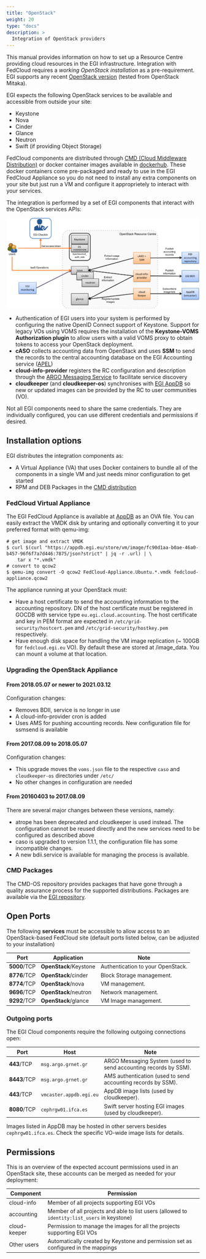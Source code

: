 ```yaml
---
title: "OpenStack"
weight: 20
type: "docs"
description: >
  Integration of OpenStack providers
---
```


This manual provides information on how to set up a Resource Centre providing
cloud resources in the EGI infrastructure. Integration with FedCloud requires a
_working OpenStack installation_ as a pre-requirement. EGI supports any recent
[OpenStack version](http://releases.openstack.org) (tested from OpenStack Mitaka).

EGI expects the following OpenStack services to be available and accessible from
outside your site:

- Keystone
- Nova
- Cinder
- Glance
- Neutron
- Swift (if providing Object Storage)

FedCloud components are distributed through
[CMD (Cloud Middleware Distribution)](https://wiki.egi.eu/wiki/EGI_Cloud_Middleware_Distribution)
or docker container images available in [dockerhub](https://hub.docker.com/).
These docker containers come pre-packaged and ready to use in the EGI FedCloud
Appliance so you do not need to install any extra components on your site but
just run a VM and configure it approprietely to interact with your services.

The integration is performed by a set of EGI components that interact with the
OpenStack services APIs:

![image](openstacksite.png)

- Authentication of EGI users into your system is performed by configuring the
  native OpenID Connect support of Keystone. Support for legacy VOs using VOMS
  requires the installation of the **Keystone-VOMS Authorization plugin** to
  allow users with a valid VOMS proxy to obtain tokens to access your OpenStack
  deployment.
- **cASO** collects accounting data from OpenStack and uses **SSM** to send the
  records to the central accounting database on the EGI Accounting service
  ([APEL](https://apel.github.io/))
- **cloud-info-provider** registers the RC configuration and description through
  the [ARGO Messaging Service](../../../internal/messaging) to
  facilitate service discovery
- **cloudkeeper** (and **cloudkeeper-os**) synchronises with
  [EGI AppDB](https://appdb.egi.eu/browse/cloud) so new or updated images can be
  provided by the RC to user communities (VO).

Not all EGI components need to share the same credentials. They are individually
configured, you can use different credentials and permissions if desired.

## Installation options

EGI distributes the integration components as:

- A Virtual Appliance (VA) that uses Docker containers to bundle all of the
  components in a single VM and just needs minor configuration to get started
- RPM and DEB Packages in the
  [CMD distribution](https://wiki.egi.eu/wiki/EGI_Cloud_Middleware_Distribution)

### FedCloud Virtual Appliance

The EGI FedCloud Appliance is available at
[AppDB](https://appdb.egi.eu/store/vappliance/fedcloud.integration.appliance.openstack)
as an OVA file. You can easily extract the VMDK disk by untaring and optionally
converting it to your preferred format with qemu-img:

<!-- markdownlint-disable line-length -->
```shell
# get image and extract VMDK
$ curl $(curl "https://appdb.egi.eu/store/vm/image/fc90d1aa-b0ae-46a0-b457-96f6f7a7d446:7875/json?strict" | jq -r .url) | \
    tar x "*.vmdk"
# convert to qcow2
$ qemu-img convert -O qcow2 FedCloud-Appliance.Ubuntu.*.vmdk fedcloud-appliance.qcow2
```
<!-- markdownlint-enable line-length -->

The appliance running at your OpenStack must:

- Have a host certificate to send the accounting information to the accounting
  repository. DN of the host certificate must be registered in GOCDB with
  service type `eu.egi.cloud.accounting`. The host certificate and key in PEM
  format are expected in `/etc/grid-security/hostcert.pem` and
  `/etc/grid-security/hostkey.pem` respectively.
- Have enough disk space for handling the VM image replication (\~ 100GB for
  `fedcloud.egi.eu` VO). By default these are stored at /image_data. You can
  mount a volume at that location.

### Upgrading the OpenStack Appliance

#### From 2018.05.07 or newer to 2021.03.12

Configuration changes:

- Removes BDII, service is no longer in use
- A cloud-info-provider cron is added
- Uses AMS for pushing accounting records. New configuration
  file for ssmsend is available

#### From 2017.08.09 to 2018.05.07

Configuration changes:

- This upgrade moves the `voms.json` file to the respective `caso` and
  `cloudkeeper-os` directories under `/etc/`
- No other changes in configuration are needed

#### From 20160403 to 2017.08.09

There are several major changes between these versions, namely:

- atrope has been deprecated and cloudkeeper is used instead. The configuration
  cannot be reused directly and the new services need to be configured as
  described above
- caso is upgraded to version 1.1.1, the configuration file has some
  incompatible changes.
- A new bdii.service is available for managing the process is available.

### CMD Packages

The CMD-OS repository provides packages that have gone through a quality
assurance process for the supported distributions. Packages are available
via the [EGI repository](https://repository.egi.eu).

## Open Ports

The following **services** must be accessible to allow access to an
OpenStack-based FedCloud site (default ports listed below, can be adjusted to
your installation)

<!-- markdownlint-disable line-length -->
| Port         | Application            | Note                                                             |
| ------------ | ---------------------- | ---------------------------------------------------------------- |
| **5000**/TCP | **OpenStack**/Keystone | Authentication to your OpenStack.                                |
| **8776**/TCP | **OpenStack**/cinder   | Block Storage management.                                        |
| **8774**/TCP | **OpenStack**/nova     | VM management.                                                   |
| **9696**/TCP | **OpenStack**/neutron  | Network management.                                              |
| **9292**/TCP | **OpenStack**/glance   | VM Image management.                                             |
<!-- markdownlint-enable line-length -->

### Outgoing ports

The EGI Cloud components require the following outgoing connections open:

<!-- markdownlint-disable line-length -->
| Port          | Host                    | Note                                                            |
| ------------- | ----------------------- | --------------------------------------------------------------- |
| **443**/TCP   | `msg.argo.grnet.gr`     | ARGO Messaging System (used to send accounting records by SSM). |
| **8443**/TCP  | `msg.argo.grnet.gr`     | AMS authentication (used to send accounting records by SSM).    |
| **443**/TCP   | `vmcaster.appdb.egi.eu` | AppDB image lists (used by cloudkeeper).                        |
| **8080**/TCP  | `cephrgw01.ifca.es`     | Swift server hosting EGI images (used by cloudkeeper).          |
<!-- markdownlint-enable line-length -->

Images listed in AppDB may be hosted in other servers besides
`cephrgw01.ifca.es`. Check the specific VO-wide image lists for details.

## Permissions

This is an overview of the expected account permissions used in an OpenStack
site, these accounts can be merged as needed for your deployment:

<!-- markdownlint-disable line-length -->
| Component    | Permission                                                                                   |
| ------------ | -------------------------------------------------------------------------------------------- |
| cloud-info   | Member of all projects supporting EGI VOs                                                    |
| accounting   | Member of all projects and able to list users (allowed to `identity:list_users` in keystone) |
| cloud-keeper | Permission to manage the images for all the projects supporting EGI VOs                      |
| Other users  | Automatically created by Keystone and permission set as configured in the mappings           |
<!-- markdownlint-enable line-length -->

